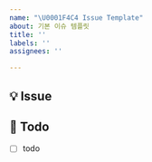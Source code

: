 ```yaml
---
name: "\U0001F4C4 Issue Template"
about: 기본 이슈 템플릿
title: ''
labels: ''
assignees: ''

---
```


## 💡 Issue
<!-- 이슈에 대한 내용을 설명해주세요. -->

## 📝  Todo
- [ ] todo
<!-- 해야 할 일들을 적어주세요. -->
